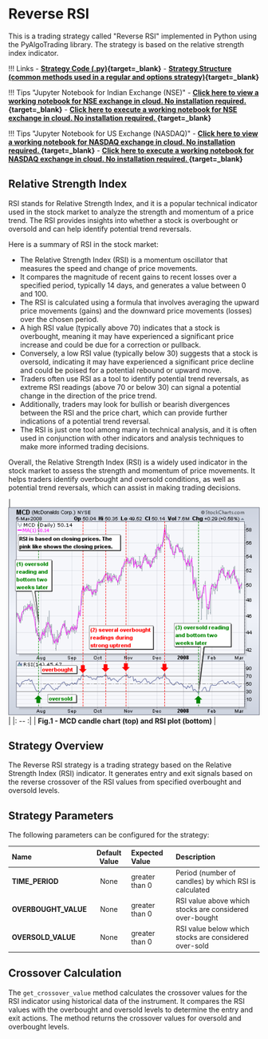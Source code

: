 # Reverse RSI 

This is a trading strategy called "Reverse RSI" implemented in Python using the PyAlgoTrading library. The strategy is based on the relative strength index indicator.

!!! Links
    - **[Strategy Code (.py)](https://github.com/algobulls/pyalgostrategypool/blob/master/pyalgostrategypool/reverse_rsi_crossover.py){target=_blank}**
    - **[Strategy Structure (common methods used in a regular and options strategy)](strategy_guides/common_strategy_guide.md){target=_blank}**


!!! Tips "Jupyter Notebook for Indian Exchange (NSE)"
    - **[Click here to view a working notebook for NSE exchange in cloud. No installation required. ](https://nbviewer.org/github/algobulls/pyalgotrading/blob/2f3fb6fb83fd09981e286fe2f0930249a848cc8e/jupyter/nse_jupyter_notebooks/Reverse%20RSI%20Crossover.ipynb){target=_blank}**
    - **[Click here to execute a working notebook for NSE exchange in cloud. No installation required. ](https://mybinder.org/v2/gh/algobulls/pyalgotrading/52ec68cf886a116d72356da261d01537021d7710?urlpath=lab%2Ftree%2Fjupyter%2Fnse_equity%2Freverse_rsi_crossover.ipynb){target=_blank}**
    
!!! Tips "Jupyter Notebook for US Exchange (NASDAQ)"
    - **[Click here to view a working notebook for NASDAQ exchange in cloud. No installation required. ](https://nbviewer.org/github/algobulls/pyalgotrading/blob/526dabc0a92775f4184aaab543c0a9f424613a55/jupyter/nasdaq_jupyter_notebooks/Reverse%20RSI%20Crossover%20US.ipynb){target=_blank}**
    - **[Click here to execute a working notebook for NASDAQ exchange in cloud. No installation required. ](https://mybinder.org/v2/gh/algobulls/pyalgotrading/52ec68cf886a116d72356da261d01537021d7710?urlpath=lab%2Ftree%2Fjupyter%2Fnasdaq_equity%2Freverse_rsi_crossover_us.ipynb){target=_blank}**


## Relative Strength Index
RSI stands for Relative Strength Index, and it is a popular technical indicator used in the stock market to analyze the strength and momentum of a price trend. The RSI provides insights into whether a stock is overbought or oversold and can help identify potential trend reversals.

Here is a summary of RSI in the stock market:


- The Relative Strength Index (RSI) is a momentum oscillator that measures the speed and change of price movements.
- It compares the magnitude of recent gains to recent losses over a specified period, typically 14 days, and generates a value between 0 and 100.
- The RSI is calculated using a formula that involves averaging the upward price movements (gains) and the downward price movements (losses) over the chosen period.
- A high RSI value (typically above 70) indicates that a stock is overbought, meaning it may have experienced a significant price increase and could be due for a correction or pullback.
- Conversely, a low RSI value (typically below 30) suggests that a stock is oversold, indicating it may have experienced a significant price decline and could be poised for a potential rebound or upward move.
- Traders often use RSI as a tool to identify potential trend reversals, as extreme RSI readings (above 70 or below 30) can signal a potential change in the direction of the price trend.
- Additionally, traders may look for bullish or bearish divergences between the RSI and the price chart, which can provide further indications of a potential trend reversal.
- The RSI is just one tool among many in technical analysis, and it is often used in conjunction with other indicators and analysis techniques to make more informed trading decisions.

Overall, the Relative Strength Index (RSI) is a widely used indicator in the stock market to assess the strength and momentum of price movements. It helps traders identify overbought and oversold conditions, as well as potential trend reversals, which can assist in making trading decisions.

| [![rsi](images/rsi.png "Click to Enlarge or Ctrl+Click to open in a new Tab")](images/rsi.png) |
|: -- :|
| <b>Fig.1 - MCD candle chart (top) and RSI plot (bottom) </b>|

## Strategy Overview
The Reverse RSI strategy is a trading strategy based on the Relative Strength Index (RSI) indicator. It generates entry and exit signals based on the reverse crossover of the RSI values from specified overbought and oversold levels.


## Strategy Parameters
The following parameters can be configured for the strategy:

| Name                 |  Default Value  | Expected Value                                                    | Description                                              |
|:---------------------|:---------------:|:------------------------------------------------------------------|:---------------------------------------------------------|
| **TIME_PERIOD**      |      None       | greater than 0                                                    | Period (number of candles) by which RSI is calculated    |
| **OVERBOUGHT_VALUE** |      None       | greater than 0                                                    | RSI value above which stocks are considered over-bought  |
| **OVERSOLD_VALUE**   |      None       | greater than 0                                                    | RSI value below which stocks are considered over-sold    |



## Crossover Calculation

The `get_crossover_value` method calculates the crossover values for the RSI indicator using historical data of the instrument. It compares the RSI values with the overbought and oversold levels to determine the entry and exit actions. The method returns the crossover values for oversold and overbought levels.

